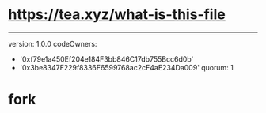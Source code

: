 # https://tea.xyz/what-is-this-file
---
version: 1.0.0
codeOwners:
  - '0xf79e1a450Ef204e184F3bb846C17db755Bcc6d0b'
  - '0x3be8347F229f8336F6599768ac2cF4aE234Da009'
quorum: 1
# fork
